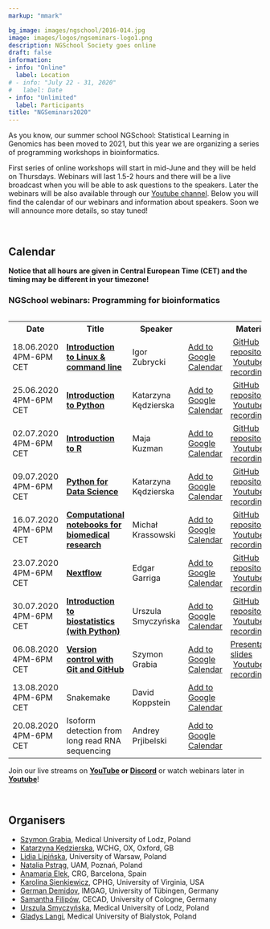 ```yaml
---
markup: "mmark"

bg_image: images/ngschool/2016-014.jpg
image: images/logos/ngseminars-logo1.png
description: NGSchool Society goes online
draft: false
information:
- info: "Online"
  label: Location
# - info: "July 22 - 31, 2020"
#   label: Date
- info: "Unlimited"
  label: Participants
title: "NGSeminars2020"
---
```


As you know, our summer school NGSchool: Statistical Learning in Genomics has been moved to 2021, but this year we are organizing a series of programming workshops in bioinformatics.

First series of online workshops will start in mid-June and they will be held on Thursdays. Webinars will last 1.5-2 hours and there will be a live broadcast when you will be able to ask questions to the speakers. Later the webinars will be also available through our <a href="https://www.youtube.com/NGSchoolEU" target="_blank">Youtube channel</a>. Below you will find the calendar of our webinars and information about speakers. Soon we will announce more details, so stay tuned!

<br>

## Calendar
<b>Notice that all hours are given in Central European Time (CET) and the timing may be different in your timezone!</b>

### NGSchool webinars: Programming for bioinformatics

<table>
  <table class="table table-bordered table-striped">
  <tr>
    <th>Date</th>
    <th>Title</th>
    <th>Speaker</th>
    <th></th>
    <th>Materials</th>
  </tr>

  <tr>
    <td>18.06.2020 4PM-6PM CET</td>
    <td><a href="/post/webinars-01-intro"><b>Introduction to Linux & command line</b></a></td>
    <td>Igor Zubrycki</td>
    <td>
       <a href="https://www.google.com/calendar/render?action=TEMPLATE&text=NGSeminar%3A+Introduction+to+Linux&dates=20200618T140000Z%2F20200618T160000Z" target="_blank" class="btn btn-primary">Add to Google Calendar <i class="far fa-calendar-plus"></i></a>
    </td>
    <td>
      <a href="https://github.com/NGSchoolEU/linux_terminal_workshop" target="_blank"><i class="fab fa-github" style="margin-right: 5px;"></i>GitHub repository</a><br>
      <a href="https://youtu.be/TLpjSmm-FEM?t=5" target="_blank"><i class="fab fa-youtube" target="_blank" style="margin-right: 5px;"></i>Youtube recording</a>
    </td>
  </tr>

  <tr>
    <td>25.06.2020 4PM-6PM CET</td>
    <td><a href="/post/webinars-02-python"><b>Introduction to Python</b></a></td>
    <td>Katarzyna Kędzierska</td>
    <td>
      <a href="https://www.google.com/calendar/render?action=TEMPLATE&text=NGSeminar%3A+Introduction+to+Python&dates=20200625T140000Z%2F20200625T160000Z" target="_blank" class="btn btn-primary">Add to Google Calendar <i class="far fa-calendar-plus"></i></a></td>
    <td>
	    <a href="https://github.com/NGSchoolEU/ngs19_python_intro" target="_blank"><i class="fab fa-github" style="margin-right: 5px;"></i>GitHub repository</a><br>
      <a href="https://youtu.be/sL0bPDmgsms" target="_blank"><i class="fab fa-youtube" target="_blank" style="margin-right: 5px;"></i>Youtube recording</a>
	  </td>
  </tr>

  <tr>
    <td>02.07.2020 4PM-6PM CET</td>
    <td><b><a href="/post/webinars-03-r">Introduction to R</a></b></td>
    <td>Maja Kuzman</td>
    <td>
      <a href="https://www.google.com/calendar/render?action=TEMPLATE&text=NGSeminar%3A+Introduction+to+R&dates=20200702T140000Z%2F20200702T160000Z" target="_blank" class="btn btn-primary">Add to Google Calendar <i class="far fa-calendar-plus"></i></a>
    </td>
    <td>
      <a href="https://github.com/NGSchoolEU/NGSeminaR" target="_blank"><i class="fab fa-github" style="margin-right: 5px;"></i>GitHub repository</a><br>
      <a href="https://youtu.be/zrqIhS2zUFk" target="_blank"><i class="fab fa-youtube" target="_blank" style="margin-right: 5px;"></i>Youtube recording</a>
    </td>
  </tr>

  <td>09.07.2020 4PM-6PM CET</td>
    <td><b><a href="/post/webinars-04-python">Python for Data Science</a></b></td>
    <td>Katarzyna Kędzierska</td>
    <td>
      <a href="https://www.google.com/calendar/render?action=TEMPLATE&text=NGSeminar%3A+Python+for+Data+Science&dates=20200709T140000Z%2F20200709T160000Z" target="_blank" class="btn btn-primary"> Add to Google Calendar <i class="far fa-calendar-plus"></i></a>
    </td>
    <td>
      <a href="https://github.com/NGSchoolEU/ngs19_python_intro" target="_blank"><i class="fab fa-github" style="margin-right: 5px;"></i>GitHub repository</a><br>
      <a href="https://youtu.be/7URUxlTZ2fg" target="_blank"><i class="fab fa-youtube" target="_blank" style="margin-right: 5px;"></i> Youtube recording</a>
  	</td>
  </tr>

  <tr>
    <td>16.07.2020 4PM-6PM CET</td>
    <td><b><a href="/post/webinars-05-jupyter">Computational notebooks for biomedical research</a></b></td>
    <td>Michał Krassowski</td>
    <td>
      <a href="https://www.google.com/calendar/render?action=TEMPLATE&text=NGSeminar%3A+Computational+notebooks+for+biomedical+research&dates=20200716T140000Z%2F20200716T160000Z" target="_blank" class="btn btn-primary"> Add to Google Calendar <i class="far fa-calendar-plus"></i></a>
    </td>
    <td>
      <a href="https://github.com/krassowski/computational-notebooks-for-biomedical-research" target="_blank"><i class="fab fa-github" style="margin-right: 5px;"></i> GitHub repository</a><br>
      <a href="https://youtu.be/eXt4MROqTtc" target="_blank"><i class="fab fa-youtube" target="_blank" style="margin-right: 5px;"></i> Youtube recording</a>
  	</td>
  </tr>

  <tr>
    <td>23.07.2020 4PM-6PM CET</td>
    <td><b><a href="/post/webinars-06-nextflow">Nextflow</a></b></td>
    <td>Edgar Garriga</td>
    <td>
      <a href="https://www.google.com/calendar/render?action=TEMPLATE&text=NGSeminar%3A+Nextflow&dates=20200723T140000Z%2F20200723T160000Z" target="_blank" class="btn btn-primary"> Add to Google Calendar <i class="far fa-calendar-plus"></i></a>
    </td>
    <td>
      <a href="https://github.com/edgano/nf_ngschool20" target="_blank"><i class="fab fa-github" style="margin-right: 5px;"></i> GitHub repository</a><br>
      <a href="https://youtu.be/7HVq-l-ppQs" target="_blank"><i class="fab fa-youtube" target="_blank" style="margin-right: 5px;"></i> Youtube recording</a>
  	</td>
  </tr>

  <tr>
    <td>30.07.2020 4PM-6PM CET</td>
    <td><b><a href="/post/webinars-07-statistics">Introduction to biostatistics (with Python)</a></b></td>
    <td>Urszula Smyczyńska</td>
    <td>
      <a href="https://www.google.com/calendar/render?action=TEMPLATE&text=NGSeminar%3A+Introduction+to+biostatistics&dates=20200730T140000Z%2F20200730T160000Z" target="_blank" class="btn btn-primary"> Add to Google Calendar <i class="far fa-calendar-plus"></i></a>
    </td>
    <td>
      <a href="https://github.com/UlaSmycz/NGSeminar_biostatistics" target="_blank"><i class="fab fa-github" style="margin-right: 5px;"></i> GitHub repository</a><br>
      <a href="https://youtu.be/fMSdGnT5ZYE" target="_blank"><i class="fab fa-youtube" target="_blank" style="margin-right: 5px;"></i> Youtube recording</a>
  	</td>
  </tr>

  <tr>
    <td>06.08.2020 4PM-6PM CET</td>
    <td><b><a href="/post/webinars-08-git">Version control with Git and GitHub</a></b></td>
    <td>Szymon Grabia</td>
    <td>
      <a href="https://www.google.com/calendar/render?action=TEMPLATE&text=NGSeminar%3A+Version+control+with+Git&dates=20200806T140000Z%2F20200806T160000Z" target="_blank" class="btn btn-primary"> Add to Google Calendar <i class="far fa-calendar-plus"></i></a>
    </td>
    <td>
      <a href="https://slides.com/szymongrabia/version-control-with-git-and-github?fbclid=IwAR0mF-HkBDY21UTc6202WAi6xdDWftNKcpw12RfY_-KLurmBHf-VbSU_qv4" target="_blank"><i class="fas fa-chalkboard-teacher"></i> Presentation slides</a><br>
      <a href="https://youtu.be/XYnHWGPnvNM" target="_blank"><i class="fab fa-youtube" target="_blank" style="margin-right: 5px;"></i> Youtube recording</a>
  	</td>
  </tr>

  <tr>
    <td>13.08.2020 4PM-6PM CET</td>
    <td>Snakemake</td>
    <td>David Koppstein</td>
    <td>
      <a href="https://www.google.com/calendar/render?action=TEMPLATE&text=NGSeminar%3A+Snakemake&dates=20200813T140000Z%2F20200813T160000Z" target="_blank" class="btn btn-primary">Add to Google Calendar <i class="far fa-calendar-plus"></i></a>
    </td>
    <td>
  	</td>
  </tr>

  <tr>
    <td>20.08.2020 4PM-6PM CET</td>
    <td>Isoform detection from long read RNA sequencing</td>
    <td>Andrey Prjibelski</td>
    <td>
      <a href="https://www.google.com/calendar/render?action=TEMPLATE&text=NGSeminar%3A+Isoform+detection+in+long+RNA+reads&dates=20200820T140000Z%2F20200820T160000Z" target="_blank" class="btn btn-primary">Add to Google Calendar <i class="far fa-calendar-plus"></i></a>
    </td>
    <td>
  	</td>
  </tr>

</table>

Join our live streams on <b><a href="https://www.youtube.com/NGSchoolEU" target="_blank">YouTube</a> or <a href="https://discord.gg/MhNeqwR" target="_blank">Discord</a></b> or watch webinars later in <b><a href="https://www.youtube.com/NGSchoolEU" target="_blank">Youtube</a></b>!

<br>
  

  
## Organisers
* [Szymon Grabia](/people/szymon-grabia), Medical University of Lodz, Poland  
* [Katarzyna Kędzierska](/people/katarzyna-kedzierska), WCHG, OX, Oxford, GB  
* [Lidia Lipińska](/people/lidia-lipinska), University of Warsaw, Poland  
* [Natalia Pstrąg](/people/natalia-pstrag), UAM, Poznań, Poland  
* [Anamaria Elek](/people/anamaria-elek), CRG, Barcelona, Spain  
* [Karolina Sienkiewicz](/people/karolina-sienkiewicz), CPHG, University of Virginia, USA  
* [German Demidov](/people/german-demidov), IMGAG, University of Tübingen, Germany  
* [Samantha Filipów](/people/samantha-filipow), CECAD, University of Cologne, Germany  
* [Urszula Smyczyńska](/people/urszula-smyczynska), Medical University of Lodz, Poland  
* [Gladys Langi](/people/gladys-langi), Medical University of Bialystok, Poland  
